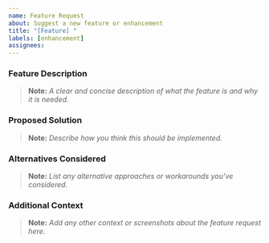 ```yaml
---
name: Feature Request
about: Suggest a new feature or enhancement
title: "[Feature] "
labels: [enhancement]
assignees:
---
```


### Feature Description

> **Note:** _A clear and concise description of what the feature is and why it is needed._

### Proposed Solution

> **Note:** _Describe how you think this should be implemented._

### Alternatives Considered

> **Note:** _List any alternative approaches or workarounds you've considered._

### Additional Context

> **Note:** _Add any other context or screenshots about the feature request here._
